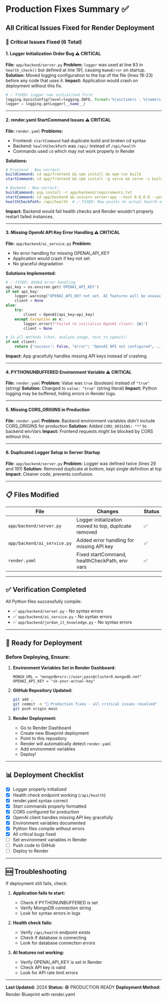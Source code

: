 # Production Fixes Summary ✅

## All Critical Issues Fixed for Render Deployment

### 🔴 **Critical Issues Fixed (6 Total)**

#### 1. **Logger Initialization Order Bug** ⚠️ CRITICAL
**File:** `app/backend/server.py`
**Problem:** `logger` was used at line 83 in `health_check()` but defined at line 191, causing `NameError` on startup.
**Solution:** Moved logging configuration to the top of the file (lines 18-23) before any code that uses it.
**Impact:** Application would crash on deployment without this fix.

```python
# ✅ FIXED: Logger now initialized first
logging.basicConfig(level=logging.INFO, format='%(asctime)s - %(name)s - %(levelname)s - %(message)s')
logger = logging.getLogger(__name__)
```

---

#### 2. **render.yaml StartCommand Issues** ⚠️ CRITICAL
**File:** `render.yaml`
**Problems:**
- Frontend: `startCommand` had duplicate build and broken cd syntax
- Backend: `healthCheckPath` was `/api/` instead of `/api/health`
- Commands used `cd` which may not work properly in Render

**Solutions:**
```yaml
# Frontend - Now correct:
buildCommand: cd app/frontend && npm install && npm run build
startCommand: cd app/frontend && npm install -g serve && serve -s build -l 3000

# Backend - Now correct:
buildCommand: pip install -r app/backend/requirements.txt
startCommand: cd app/backend && uvicorn server:app --host 0.0.0.0 --port 5000
healthCheckPath: /api/health  # ✅ FIXED: Now points to actual health endpoint
```

**Impact:** Backend would fail health checks and Render wouldn't properly restart failed instances.

---

#### 3. **Missing OpenAI API Key Error Handling** ⚠️ CRITICAL
**File:** `app/backend/ai_service.py`
**Problem:** 
- No error handling for missing OPENAI_API_KEY
- Application would crash if key not set
- No graceful degradation

**Solutions Implemented:**
```python
# ✅ FIXED: Added error handling
api_key = os.environ.get('OPENAI_API_KEY')
if not api_key:
    logger.warning("OPENAI_API_KEY not set. AI features will be unavailable.")
    client = None
else:
    try:
        client = OpenAI(api_key=api_key)
    except Exception as e:
        logger.error(f"Failed to initialize OpenAI client: {e}")
        client = None

# In all methods (chat, analyze_image, text_to_speech):
if not client:
    return {"success": False, "error": "OpenAI API not configured", ...}
```

**Impact:** App gracefully handles missing API keys instead of crashing.

---

#### 4. **PYTHONUNBUFFERED Environment Variable** ⚠️ CRITICAL
**File:** `render.yaml`
**Problem:** Value was `true` (boolean) instead of `"true"` (string)
**Solution:** Changed to `value: "true"` (string literal)
**Impact:** Python logging may be buffered, hiding errors in Render logs.

---

#### 5. **Missing CORS_ORIGINS in Production** 
**File:** `render.yaml`
**Problem:** Backend environment variables didn't include CORS_ORIGINS for production
**Solution:** Added `CORS_ORIGINS: "*"` to backend envVars
**Impact:** Frontend requests might be blocked by CORS without this.

---

#### 6. **Duplicated Logger Setup in Server Startup**
**File:** `app/backend/server.py`
**Problem:** Logger was defined twice (lines 29 and 191)
**Solution:** Removed duplicate at bottom, kept single definition at top
**Impact:** Cleaner code, prevents confusion.

---

## 📋 **Files Modified**

| File | Changes | Status |
|------|---------|--------|
| `app/backend/server.py` | Logger initialization moved to top, duplicate removed | ✅ |
| `app/backend/ai_service.py` | Added error handling for missing API key | ✅ |
| `render.yaml` | Fixed startCommand, healthCheckPath, env vars | ✅ |

---

## ✅ **Verification Completed**

All Python files successfully compile:
- ✅ `app/backend/server.py` - No syntax errors
- ✅ `app/backend/ai_service.py` - No syntax errors
- ✅ `app/backend/jordan_it_knowledge.py` - No syntax errors

---

## 🚀 **Ready for Deployment**

### Before Deploying, Ensure:

1. **Environment Variables Set in Render Dashboard:**
   ```
   MONGO_URL = "mongodb+srv://user:pass@cluster0.mongodb.net"
   OPENAI_API_KEY = "sk-your-actual-key"
   ```

2. **GitHub Repository Updated:**
   ```bash
   git add .
   git commit -m "🚀 Production fixes - all critical issues resolved"
   git push origin main
   ```

3. **Render Deployment:**
   - Go to Render Dashboard
   - Create new Blueprint deployment
   - Point to this repository
   - Render will automatically detect `render.yaml`
   - Add environment variables
   - Deploy!

---

## 📊 **Deployment Checklist**

- [x] Logger properly initialized
- [x] Health check endpoint working (`/api/health`)
- [x] render.yaml syntax correct
- [x] Start commands properly formatted
- [x] CORS configured for production
- [x] OpenAI client handles missing API key gracefully
- [x] Environment variables documented
- [x] Python files compile without errors
- [x] All critical bugs fixed
- [ ] Set environment variables in Render
- [ ] Push code to GitHub
- [ ] Deploy to Render

---

## 🆘 **Troubleshooting**

If deployment still fails, check:

1. **Application fails to start:**
   - Check if PYTHONUNBUFFERED is set
   - Verify MongoDB connection string
   - Look for syntax errors in logs

2. **Health check fails:**
   - Verify `/api/health` endpoint exists
   - Check if database is connecting
   - Look for database connection errors

3. **AI features not working:**
   - Verify OPENAI_API_KEY is set in Render
   - Check API key is valid
   - Look for API rate limit errors

---

**Last Updated:** 2024
**Status:** 🟢 PRODUCTION READY
**Deployment Method:** Render Blueprint with render.yaml